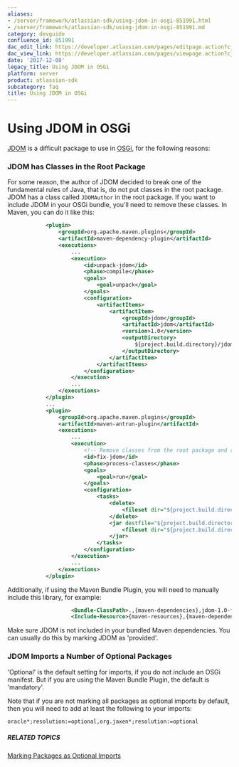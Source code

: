 ```yaml
---
aliases:
- /server/framework/atlassian-sdk/using-jdom-in-osgi-851991.html
- /server/framework/atlassian-sdk/using-jdom-in-osgi-851991.md
category: devguide
confluence_id: 851991
dac_edit_link: https://developer.atlassian.com/pages/editpage.action?cjm=wozere&pageId=851991
dac_view_link: https://developer.atlassian.com/pages/viewpage.action?cjm=wozere&pageId=851991
date: '2017-12-08'
legacy_title: Using JDOM in OSGi
platform: server
product: atlassian-sdk
subcategory: faq
title: Using JDOM in OSGi
---
```

# Using JDOM in OSGi

<a href="http://www.jdom.org/" class="external-link">JDOM</a> is a difficult package to use in <a href="http://www.osgi.org/" class="external-link">OSGi</a>, for the following reasons:

### JDOM has Classes in the Root Package

For some reason, the author of JDOM decided to break one of the fundamental rules of Java, that is, do not put classes in the root package. JDOM has a class called `JDOMAuthor` in the root package. If you want to include JDOM in your OSGi bundle, you'll need to remove these classes. In Maven, you can do it like this:

``` xml
            <plugin>
                <groupId>org.apache.maven.plugins</groupId>
                <artifactId>maven-dependency-plugin</artifactId>
                <executions>
                    ...
                    <execution>
                        <id>unpack-jdom</id>
                        <phase>compile</phase>
                        <goals>
                            <goal>unpack</goal>
                        </goals>
                        <configuration>
                            <artifactItems>
                                <artifactItem>
                                    <groupId>jdom</groupId>
                                    <artifactId>jdom</artifactId>
                                    <version>1.0</version>
                                    <outputDirectory>
                                        ${project.build.directory}/jdom
                                    </outputDirectory>
                                </artifactItem>
                            </artifactItems>
                        </configuration>
                    </execution>
                    ...
                </executions>
            </plugin>
            ...
            <plugin>
                <groupId>org.apache.maven.plugins</groupId>
                <artifactId>maven-antrun-plugin</artifactId>
                <executions>
                    ...
                    <execution>
                        <!-- Remove classes from the root package and re jar -->
                        <id>fix-jdom</id>
                        <phase>process-classes</phase>
                        <goals>
                            <goal>run</goal>
                        </goals>
                        <configuration>
                            <tasks>
                                <delete>
                                    <fileset dir="${project.build.directory}/jdom" includes="*.class"/>
                                </delete>
                                <jar destfile="${project.build.directory}/jdom-1.0-fixed.jar">
                                    <fileset dir="${project.build.directory}/jdom"/>
                                </jar>
                            </tasks>
                        </configuration>
                    </execution>
                    ...
                </executions>
            </plugin>
```

Additionally, if using the Maven Bundle Plugin, you will need to manually include this library, for example:

``` xml
                    <Bundle-ClassPath>.,{maven-dependencies},jdom-1.0-fixed.jar</Bundle-ClassPath>
                    <Include-Resource>{maven-resources},{maven-dependencies},${project.build.directory}/jdom-1.0-fixed.jar</Include-Resource>
```

Make sure JDOM is not included in your bundled Maven dependencies. You can usually do this by marking JDOM as 'provided'.

### JDOM Imports a Number of Optional Packages

'Optional' is the default setting for imports, if you do not include an OSGi manifest. But if you are using the Maven Bundle Plugin, the default is 'mandatory'.

Note that if you are not marking all packages as optional imports by default, then you will need to add at least the following to your imports:

``` xml
oracle*;resolution:=optional,org.jaxen*;resolution:=optional
```

##### RELATED TOPICS

[Marking Packages as Optional Imports](/server/framework/atlassian-sdk/marking-packages-as-optional-imports)












































































